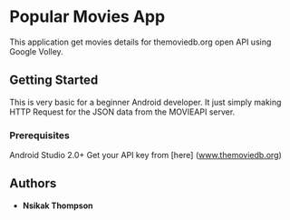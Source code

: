# Popular Movies App

This application get movies details for themoviedb.org open API using Google Volley.

## Getting Started

This is very basic for a beginner Android developer. It just simply making HTTP Request for the JSON data from the MOVIEAPI server.

### Prerequisites

Android Studio 2.0+
Get your API key from [here] (www.themoviedb.org)




## Authors

* **Nsikak Thompson** 

